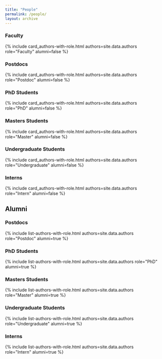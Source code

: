 ```yaml
---
title: "People"
permalink: /people/
layout: archive
---
```



### Faculty

<!-- {% include list-authors-with-role.html authors=site.data.authors role="Faculty" alumni=false %} -->

{% include card_authors-with-role.html authors=site.data.authors role="Faculty" alumni=false %}

### Postdocs

{% include card_authors-with-role.html authors=site.data.authors role="Postdoc" alumni=false %}

### PhD Students

{% include card_authors-with-role.html authors=site.data.authors role="PhD" alumni=false %}

### Masters Students

{% include card_authors-with-role.html authors=site.data.authors role="Master" alumni=false %}

### Undergraduate Students

{% include card_authors-with-role.html authors=site.data.authors role="Undergraduate" alumni=false %}

### Interns

{% include card_authors-with-role.html authors=site.data.authors role="Intern" alumni=false %}

## Alumni


### Postdocs

{% include list-authors-with-role.html authors=site.data.authors role="Postdoc" alumni=true %}

### PhD Students

{% include list-authors-with-role.html authors=site.data.authors role="PhD" alumni=true %}

### Masters Students

{% include list-authors-with-role.html authors=site.data.authors role="Master" alumni=true %}

### Undergraduate Students

{% include list-authors-with-role.html authors=site.data.authors role="Undergraduate" alumni=true %}

### Interns

{% include list-authors-with-role.html authors=site.data.authors role="Intern" alumni=true %}
